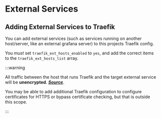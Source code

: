 # External Services

## Adding External Services to Traefik

You can add external services (such as services running on another host/server, like an external grafana server) to this projects Traefik config.

You _must_ set `traefik_ext_hosts_enabled` to `yes`, and add the correct items to the `traefik_ext_hosts_list` array.

:::warning

All traffic between the host that runs Traefik and the target external service will be **unencrypted**. **_[Source](https://doc.traefik.io/traefik/routing/routers/#general)_**.

You may be able to add additional Traefik configuration to configure certificates for HTTPS or bypass certificate checking, but that is outside this scope.

:::

